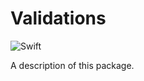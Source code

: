 # Validations

![Swift](https://github.com/lukeredpath/swift-validations/workflows/Swift/badge.svg)

A description of this package.
